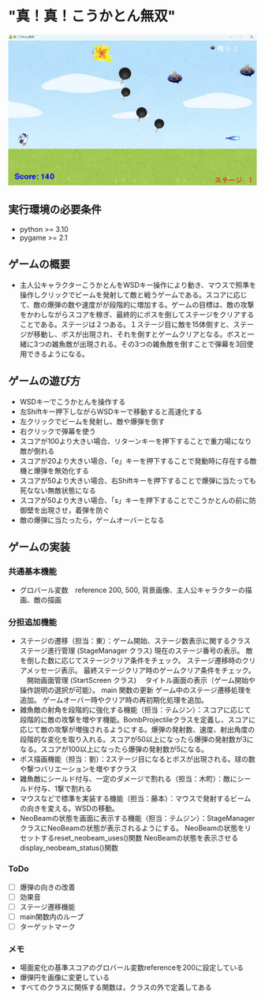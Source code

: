# "真！真！こうかとん無双"
![title](fig/screen_shot.png)

## 実行環境の必要条件
* python >= 3.10
* pygame >= 2.1

## ゲームの概要
* 主人公キャラクターこうかとんをWSDキー操作により動き、マウスで照準を操作しクリックでビームを発射して敵と戦うゲームである。スコアに応じて、敵の爆弾の数や速度がが段階的に増加する。ゲームの目標は、敵の攻撃をかわしながらスコアを稼ぎ、最終的にボスを倒してステージをクリアすることである。ステージは２つある。１ステージ目に敵を15体倒すと、ステージが移動し、ボスが出現され、それを倒すとゲームクリアとなる。ボスと一緒に3つの雑魚敵が出現される。その3つの雑魚敵を倒すことで弾幕を3回使用できるようになる。

## ゲームの遊び方
* WSDキーでこうかとんを操作する
* 左Shiftキー押下しながらWSDキーで移動すると高速化する
* 左クリックでビームを発射し、敵や爆弾を倒す
* 右クリックで弾幕を使う
* スコアが100より大きい場合、リターンキーを押下することで重力場になり敵が倒れる
* スコアが20より大きい場合、「e」キーを押下することで発動時に存在する敵機と爆弾を無効化する
* スコアが50より大きい場合、右Shiftキーを押下することで爆弾に当たっても死なない無敵状態になる
* スコアが50より大きい場合、「s」キーを押下することでこうかとんの前に防御壁を出現させ，着弾を防ぐ
* 敵の爆弾に当たったら，ゲームオーバーとなる

## ゲームの実装
### 共通基本機能
* グロバール変数　reference 200, 500, 背景画像、主人公キャラクターの描画、敵の描画

### 分担追加機能
* ステージの遷移（担当：東）：ゲーム開始、ステージ数表示に関するクラス
  ステージ進行管理 (StageManager クラス)
  現在のステージ番号の表示。
  敵を倒した数に応じてステージクリア条件をチェック。
  ステージ遷移時のクリアメッセージ表示。
  最終ステージクリア時のゲームクリア条件をチェック。
　開始画面管理 (StartScreen クラス)
　タイトル画面の表示（ゲーム開始や操作説明の選択が可能）。
  main 関数の更新
  ゲーム中のステージ遷移処理を追加。
  ゲームオーバー時やクリア時の再初期化処理を追加。
* 雑魚敵の射角を段階的に強化する機能（担当：テムジン）：スコアに応じて段階的に敵の攻撃を増やす機能。BombProjectileクラスを定義し、スコアに応じて敵の攻撃が増強されるようにする。爆弾の発射数、速度、射出角度の段階的な変化を取り入れる。スコアが50以上になったら爆弾の発射数が3になる。スコアが100以上になったら爆弾の発射数が5になる。
* ボス描画機能（担当：劉）：2ステージ目になるとボスが出現される。球の数や撃つバリエーションを増やすクラス
* 雑魚敵にシールド付与、一定のダメージで割れる（担当：木町）：敵にシールド付与、1撃で割れる
* マウスなどで標準を実装する機能（担当：藤本）：マウスで発射するビームの向きを変える。WSDの移動。
* NeoBeamの状態を画面に表示する機能（担当：テムジン）：StageManager クラスにNeoBeamの状態が表示されるようにする。
  NeoBeamの状態をリセットするreset_neobeam_uses()関数
  NeoBeamの状態を表示させるdisplay_neobeam_status()関数
  
### ToDo
- [ ] 爆弾の向きの改善
- [ ] 効果音
- [ ] ステージ遷移機能
- [ ] main関数内のループ
- [ ] ターゲットマーク

### メモ
* 場面変化の基準スコアのグロバール変数referenceを200に設定している
* 爆弾円を画像に変更している
* すべてのクラスに関係する関数は，クラスの外で定義してある
